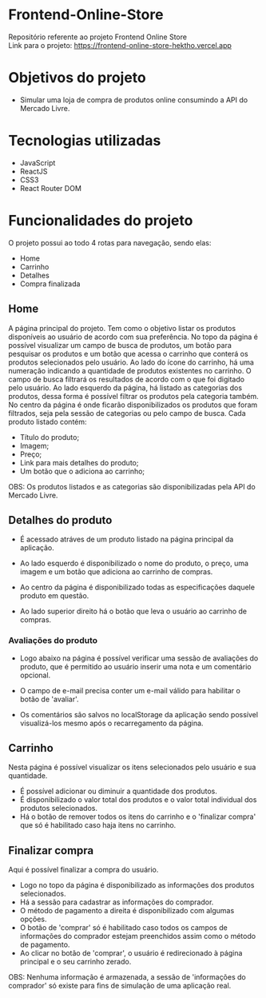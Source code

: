 # Frontend-Online-Store
Repositório referente ao projeto Frontend Online Store 
<br>
Link para o projeto: https://frontend-online-store-hektho.vercel.app

# Objetivos do projeto
- Simular uma loja de compra de produtos online consumindo a API do Mercado Livre.

# Tecnologias utilizadas
- JavaScript
- ReactJS
- CSS3
- React Router DOM

# Funcionalidades do projeto
 O projeto possui ao todo 4 rotas para navegação, sendo elas:
 - Home
 - Carrinho
 - Detalhes
 - Compra finalizada
 
 ## Home
 
 A página principal do projeto. Tem como o objetivo listar os produtos disponíveis ao usuário de acordo com sua preferência.
 No topo da página é possível visualizar um campo de busca de produtos, um botão para pesquisar os produtos e um botão que acessa o carrinho que conterá os produtos selecionados pelo usuário. Ao lado do ícone do carrinho, há uma numeração indicando a quantidade de produtos existentes no carrinho. O campo de busca filtrará os resultados de acordo com o que foi digitado pelo usuário.
 Ao lado esquerdo da página, há listado as categorias dos produtos, dessa forma é possível filtrar os produtos pela categoria também.
 No centro da página é onde ficarão disponibilizados os produtos que foram filtrados, seja pela sessão de categorias ou pelo campo de busca.
 Cada produto listado contém:
 - Título do produto;
 - Imagem; 
 - Preço;
 - Link para mais detalhes do produto;
 - Um botão que o adiciona ao carrinho;
 
 OBS: Os produtos listados e as categorias são disponibilizadas pela API do Mercado Livre.
 
 ## Detalhes do produto
 
 - É acessado atráves de um produto listado na página principal da aplicação.
 
 - Ao lado esquerdo é disponibilizado o nome do produto, o preço, uma imagem e um botão que adiciona ao carrinho de compras.
 
 - Ao centro da página é disponibilizado todas as especificações daquele produto em questão.
 
 - Ao lado superior direito há o botão que leva o usuário ao carrinho de compras.
 
 ### Avaliações do produto
 
 - Logo abaixo na página é possível verificar uma sessão de avaliações do produto, que é permitido ao usuário inserir uma nota e um comentário opcional.
 
 - O campo de e-mail precisa conter um e-mail válido para habilitar o botão de 'avaliar'.
 
 - Os comentários são salvos no localStorage da aplicação sendo possível visualizá-los mesmo após o recarregamento da página.
 
 ## Carrinho 
 
 Nesta página é possível visualizar os itens selecionados pelo usuário e sua quantidade.
 
 - É possível adicionar ou diminuir a quantidade dos produtos.
 - É disponibilizado o valor total dos produtos e o valor total individual dos produtos selecionados.
 - Há o botão de remover todos os itens do carrinho e o 'finalizar compra' que só é habilitado caso haja itens no carrinho.
 
 ## Finalizar compra
 
 Aqui é possível finalizar a compra do usuário.
 
 - Logo no topo da página é disponibilizado as informações dos produtos selecionados.
 - Há a sessão para cadastrar as informações do comprador.
 - O método de pagamento a direita é disponibilizado com algumas opções.
 - O botão de 'comprar' só é habilitado caso todos os campos de informações do comprador estejam preenchidos assim como o método de pagamento.
 - Ao clicar no botão de 'comprar', o usuário é redirecionado à página principal e o seu carrinho zerado.
 
 OBS: Nenhuma informação é armazenada, a sessão de 'informações do comprador' só existe para fins de simulação de uma aplicação real.
 
 

